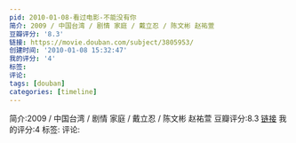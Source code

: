 ```yaml
---
pid: 2010-01-08-看过电影-不能没有你
简介: 2009 / 中国台湾 / 剧情 家庭 / 戴立忍 / 陈文彬 赵祐萱
豆瓣评分: '8.3'
链接: https://movie.douban.com/subject/3805953/
创建时间: '2010-01-08 15:32:47'
我的评分: '4'
标签:
评论:
tags: [douban]
categories: [timeline]
---
```

简介:2009 / 中国台湾 / 剧情 家庭 / 戴立忍 / 陈文彬 赵祐萱
豆瓣评分:8.3
[链接](https://movie.douban.com/subject/3805953/)
我的评分:4
标签:
评论:
